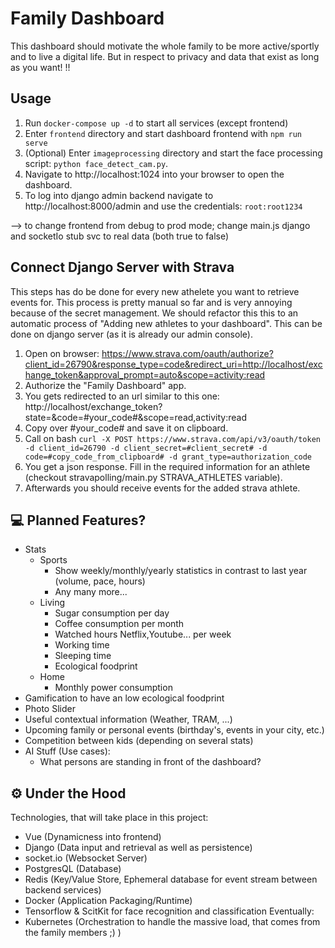 # Family Dashboard

This dashboard should motivate the whole family to be more active/sportly and to live a digital life. But in respect to privacy and data that exist as long as you want!
!!

## Usage

1. Run `docker-compose up -d` to start all services (except frontend)
1. Enter `frontend` directory and start dashboard frontend with `npm run serve`
1. (Optional) Enter `imageprocessing` directory and start the face processing script: `python face_detect_cam.py`.
1. Navigate to http://localhost:1024 into your browser to open the dashboard.
1. To log into django admin backend navigate to http://localhost:8000/admin and use the credentials: `root:root1234`

--> to change frontend from debug to prod mode; change main.js django and socketIo stub svc to real data (both true to false)

## Connect Django Server with Strava

This steps has do be done for every new athelete you want to retrieve events for. 
This process is pretty manual so far and is very annoying because of the secret management. 
We should refactor this this to an automatic process of "Adding new athletes to your dashboard".
This can be done on django server (as it is already our admin console).

1. Open on browser: https://www.strava.com/oauth/authorize?client_id=26790&response_type=code&redirect_uri=http://localhost/exchange_token&approval_prompt=auto&scope=activity:read 
1. Authorize the "Family Dashboard" app.
1. You gets redirected to an url similar to this one: http://localhost/exchange_token?state=&code=#your_code#&scope=read,activity:read
1. Copy over #your_code# and save it on clipboard.
1. Call on bash `curl -X POST https://www.strava.com/api/v3/oauth/token -d client_id=26790 -d client_secret=#client_secret# -d code=#copy_code_from_clipboard# -d grant_type=authorization_code`
1. You get a json response. Fill in the required information for an athlete (checkout stravapolling/main.py STRAVA_ATHLETES variable).
1. Afterwards you should receive events for the added strava athlete.

## 💻 Planned Features? 

- Stats
  - Sports
    - Show weekly/monthly/yearly statistics in contrast to last year (volume, pace, hours)
    - Any many more...
  - Living
    - Sugar consumption per day
    - Coffee consumption per month
    - Watched hours Netflix,Youtube... per week
    - Working time
    - Sleeping time
    - Ecological foodprint
  - Home
    - Monthly power consumption
- Gamification to have an low ecological foodprint
- Photo Slider
- Useful contextual information (Weather, TRAM, ...)
- Upcoming family or personal events (birthday's, events in your city, etc.)
- Competition between kids (depending on several stats)
- AI Stuff (Use cases):
  - What persons are standing in front of the dashboard?

## ⚙️ Under the Hood 

Technologies, that will take place in this project:
- Vue (Dynamicness into frontend)
- Django (Data input and retrieval as well as persistence)
- socket.io (Websocket Server)
- PostgresQL (Database)
- Redis (Key/Value Store, Ephemeral database for event stream between backend services)
- Docker (Application Packaging/Runtime)
- Tensorflow & ScitKit for face recognition and classification
Eventually:
- Kubernetes (Orchestration to handle the massive load, that comes from the family members ;) )
